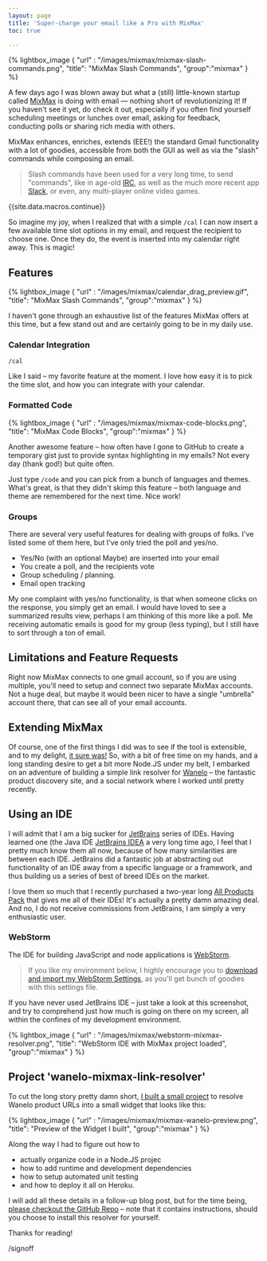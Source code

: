 ```yaml
---
layout: page
title: 'Super-charge your email like a Pro with MixMax'
toc: true

---
```


<div class="small-right">
{% lightbox_image { "url" : "/images/mixmax/mixmax-slash-commands.png",  "title": "MixMax Slash Commands", "group":"mixmax" } %}
</div>

A few days ago I was blown away but what a (still) little-known startup called [MixMax](http://mixmax.com) is doing with email —
nothing short of revolutionizing it! If you haven't see it yet, do check it out, especially if you often find yourself scheduling
meetings or lunches over email, asking for feedback, conducting polls or sharing rich media with others.

MixMax enhances, enriches, extends (EEE!) the standard Gmail functionality with a lot of goodies, accessible from
both the GUI as well as via the "slash" commands while composing an email.

> Slash commands have been used for a very long time, to send "commands", like in age-old [IRC](http://www.irc.org), as well as the much more recent app [Slack](https://slack.com), or even, any multi-player online video games.


{{site.data.macros.continue}}

So imagine my joy, when I realized that with a simple `/cal` I can now insert a few
available time slot options in my email, and request the recipient to choose one.
Once they do, the event is inserted into my calendar right away. This is magic!

## Features

<div class="small-right">
{% lightbox_image { "url" : "/images/mixmax/calendar_drag_preview.gif",  "title": "MixMax Slash Commands", "group":"mixmax" } %}
</div>


I haven't gone through an exhaustive list of the features MixMax offers at this time,
but a few stand out and are certainly going to be in my daily use.

### Calendar Integration
`/cal`

Like I said – my favorite feature at the moment. I love how easy it is to pick the time slot, and how you can integrate with your calendar.

### Formatted Code

<div class="small-right">
{% lightbox_image { "url" : "/images/mixmax/mixmax-code-blocks.png",  "title": "MixMax Code Blocks", "group":"mixmax" } %}
</div>

Another awesome feature – how often have I gone to GitHub to create a temporary gist just to provide syntax highlighting in my emails? Not every day (thank god!) but quite often.

Just type `/code` and you can pick from a bunch of languages and themes.  What's great, is that they didn't skimp this feature – both language and theme are remembered for the next time. Nice work!

### Groups

There are several very useful features for dealing with groups of folks. I've listed some of them here, but I've only tried the poll and yes/no.

 * Yes/No (with an optional Maybe) are inserted into your email
 * You create a poll, and the recipients vote
 * Group scheduling / planning.
 * Email open tracking

 My one complaint with yes/no functionality, is that when someone clicks on the response, you simply get an email.  I would have loved to see a summarized results view, perhaps I am thinking of this more like a poll. Me receiving automatic emails is good for my group (less typing), but I still have to sort through a ton of email.

## Limitations and Feature Requests

Right now MixMax connects to one gmail account, so if you are using multiple, you'll need to setup and connect two separate MixMax accounts. Not a huge deal, but maybe it would been nicer to have a single "umbrella" account there, that can see all of your email accounts.

## Extending MixMax

Of course, one of the first things I did was to see if the tool is extensible, and
to my delight, [it sure was!](http://sdk.mixmax.com/)  So, with a bit of free time
on my hands, and a long standing desire to get a bit more Node.JS under my belt,
I embarked on an adventure of building a simple link resolver for [Wanelo](https://wanelo.com) –
the fantastic product discovery site, and a social network where I worked until
pretty recently.

## Using an IDE

I will admit that I am a big sucker for [JetBrains](http://jetbrains.net) series
of IDEs. Having learned one (the Java IDE [JetBrains IDEA](https://www.jetbrains.com/idea/)
a very long time ago, I feel that I pretty much know them all now, because of
how many similarities are between each IDE. JetBrains did a fantastic job at
abstracting out functionality of an IDE away from a specific language or a framework,
and thus building us a series of best of breed IDEs on the market.

I love them so much that I recently purchased a two-year long [All Products Pack](https://www.jetbrains.com/store/?fromMenu#edition=personal) that gives me
all of their IDEs! It's actually a pretty damn amazing deal. And no, I do not
receive commissions from JetBrains, I am simply a very enthusiastic user.

### WebStorm

The IDE for building JavaScript and node applications is [WebStorm](https://www.jetbrains.com/webstorm/).

> If you like my environment below, I highly encourage you to [download and import my WebStorm Settings](/downloads/webstorm-2016.1-settings.jar), as you'll get bunch of goodies with this settings file.

If you have never used JetBrains IDE – just take a look at this screenshot, and
try to comprehend just how much is going on there on my screen, all within the
confines of my development environment.

{% lightbox_image { "url" : "/images/mixmax/webstorm-mixmax-resolver.png",  "title": "WebStorm IDE with MixMax project loaded", "group":"mixmax" } %}

## Project 'wanelo-mixmax-link-resolver'

To cut the long story pretty damn short, [I built a small project](https://github.com/kigster/wanelo-mixmax-link-resolver)
to resolve Wanelo product URLs into a small widget that looks like this:

{% lightbox_image { "url" : "/images/mixmax/mixmax-wanelo-preview.png",  "title": "Preview of the Widget I built", "group":"mixmax" } %}

Along the way I had to figure out how to

  * actually organize code in a Node.JS projec
  * how to add runtime and development dependencies
  * how to setup automated unit testing
  * and how to deploy it all on Heroku.

I will add all these details in a follow-up blog post, but for the time being,
[please checkout the GitHub Repo](https://github.com/kigster/wanelo-mixmax-link-resolver) – note that it contains instructions, should
you choose to install this resolver for yourself.

Thanks for reading!

/signoff
